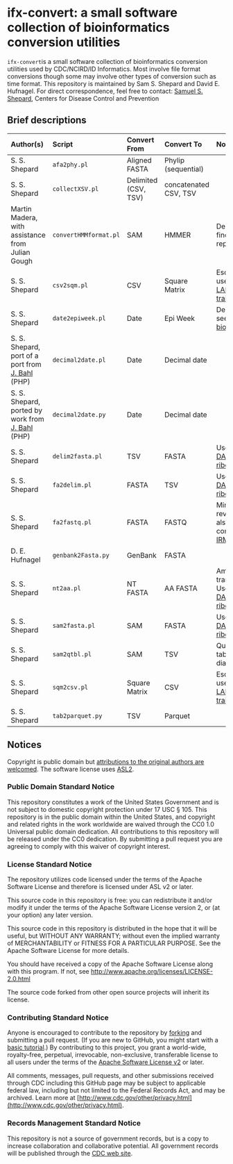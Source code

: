 # ifx-convert: a small software collection of bioinformatics conversion utilities

`ifx-convert`is a small software collection of bioinformatics conversion utilities used by CDC/NCIRD/ID Informatics. Most involve file format conversions though some may involve other types of conversion such as time format. This repository is maintained by Sam S. Shepard and David E. Hufnagel. For direct correspondence, feel free to contact: [Samuel S. Shepard](mailto:vfn4@cdc.gov), Centers for Disease Control and Prevention

## Brief descriptions

| Author(s)                                        | Script                | Convert From         | Convert To            | Notes                                                                                          |
| :----------------------------------------------- | :-------------------- | :------------------- | :-------------------- | :--------------------------------------------------------------------------------------------- |
| S. S. Shepard                                    | `afa2phy.pl`          | Aligned FASTA        | Phylip (sequential)   |                                                                                                |
| S. S. Shepard                                    | `collectXSV.pl`       | Delimited (CSV, TSV) | concatenated CSV, TSV |                                                                                                |
| 	Martin Madera, with assistance from Julian Gough                                          | `convertHMMformat.pl` | SAM                  | HMMER                 | Deprecated: find replacement                                                                   |
| S. S. Shepard                                    | `csv2sqm.pl`          | CSV                  | Square Matrix         | Esoteric: used for [LABEL training](https://wonder.cdc.gov/amd/flu/label/)                     |
| S. S. Shepard                                    | `date2epiweek.pl`     | Date                 | Epi Week              | Deprecated: see [UDF bioutils](https://github.com/CDCgov/udf-bioutils)                         |
| S. S. Shepard, port of a port from [J. Bahl](https://publichealth.uga.edu/faculty-member/justin-bahl/) (PHP) | `decimal2date.pl`     | Date                 | Decimal date          |                                                                                                |
| S. S. Shepard, ported by work from [J. Bahl](https://publichealth.uga.edu/faculty-member/justin-bahl/) (PHP) | `decimal2date.py`     | Date                 | Decimal date          |                                                                                                |
| S. S. Shepard                                    | `delim2fasta.pl`      | TSV                  | FASTA                 | Used by [DAIS-ribosome](https://hub.docker.com/r/cdcgov/dais-ribosome)                         |
| S. S. Shepard                                    | `fa2delim.pl`         | FASTA                | TSV                   | Used by [DAIS-ribosome](https://hub.docker.com/r/cdcgov/dais-ribosome)                         |
| S. S. Shepard                                    | `fa2fastq.pl`         | FASTA                | FASTQ                 | Minimal. For reverse, see also fastQ-converter in [IRMA](https://wonder.cdc.gov/amd/flu/irma/) |
| D. E. Hufnagel                                   | `genbank2Fasta.py`    | GenBank              | FASTA                 |                                                                                                |
| S. S. Shepard                                    | `nt2aa.pl`            | NT FASTA             | AA FASTA              | Amino acid translation. Used by [DAIS-ribosome](https://hub.docker.com/r/cdcgov/dais-ribosome) |
| S. S. Shepard                                    | `sam2fasta.pl`        | SAM                  | FASTA                 | Used by [DAIS-ribosome](https://hub.docker.com/r/cdcgov/dais-ribosome)                         |
| S. S. Shepard                                    | `sam2qtbl.pl`         | SAM                  | TSV                   | Quality table for diagnostics                                                                  |
| S. S. Shepard                                    | `sqm2csv.pl`          | Square Matrix        | CSV                   | Esoteric: used for [LABEL training](https://wonder.cdc.gov/amd/flu/label/)                     |
| S. S. Shepard                                    | `tab2parquet.py`      | TSV                  | Parquet               |                                                                                                |

## Notices

Copyright is public domain but [attributions to the original authors are welcomed](CITATION.bib). The software license uses [ASL2](http://www.apache.org/licenses/LICENSE-2.0.html).

### Public Domain Standard Notice

This repository constitutes a work of the United States Government and is not subject to domestic copyright protection under 17 USC § 105. This repository is in the public domain within the United States, and copyright and related rights in the work worldwide are waived through the CC0 1.0 Universal public domain dedication. All contributions to this repository will be released under the CC0 dedication. By submitting a pull request you are agreeing to comply with this waiver of copyright interest.

### License Standard Notice

The repository utilizes code licensed under the terms of the Apache Software
License and therefore is licensed under ASL v2 or later.

This source code in this repository is free: you can redistribute it and/or modify it under
the terms of the Apache Software License version 2, or (at your option) any
later version.

This source code in this repository is distributed in the hope that it will be useful, but WITHOUT ANY
WARRANTY; without even the implied warranty of MERCHANTABILITY or FITNESS FOR A
PARTICULAR PURPOSE. See the Apache Software License for more details.

You should have received a copy of the Apache Software License along with this
program. If not, see <http://www.apache.org/licenses/LICENSE-2.0.html>

The source code forked from other open source projects will inherit its license.

### Contributing Standard Notice

Anyone is encouraged to contribute to the repository by [forking](https://help.github.com/articles/fork-a-repo) and submitting a pull request. (If you are new to GitHub, you might start with a [basic tutorial](https://help.github.com/articles/set-up-git).) By contributing to this project, you grant a world-wide, royalty-free, perpetual, irrevocable, non-exclusive, transferable license to all users under the terms of the [Apache Software License v2](http://www.apache.org/licenses/LICENSE-2.0.html) or later.

All comments, messages, pull requests, and other submissions received through CDC including this GitHub page may be subject to applicable federal law, including but not limited to the Federal Records Act, and may be archived. Learn more at [http://www.cdc.gov/other/privacy.html](http://www.cdc.gov/other/privacy.html).

### Records Management Standard Notice

This repository is not a source of government records, but is a copy to increase collaboration and collaborative potential. All government records will be published through the [CDC web site](http://www.cdc.gov).
